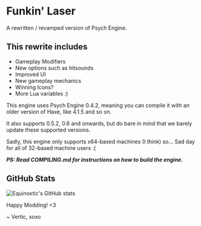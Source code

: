 # Funkin' Laser

A rewritten / revamped version of Psych Engine.

## This rewrite includes

* Gameplay Modifiers
* New options such as hitsounds
* Improved UI
* New gameplay mechanics
* Winning Icons?
* More Lua variables :)

This engine uses Psych Engine 0.4.2, meaning you can compile it with an older version of Haxe, like 4.1.5 and so on.

It also supports 0.5.2, 0.6 and onwards, but do bare in mind that we barely update these supported versions.

Sadly, this engine only supports x64-based machines (I think) so... Sad day for all of 32-based machine users :(

***PS: Read COMPILING.md for instructions on how to build the engine.***

## GitHub Stats

![Equinoxtic's GitHub stats](https://github-readme-stats.vercel.app/api?username=Equinoxtic&show_icons=true&theme=rose_pine)

Happy Modding! <3

~ Vertic, xoxo
